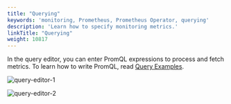 ```yaml
---
title: "Querying"
keywords: 'monitoring, Prometheus, Prometheus Operator, querying'
description: 'Learn how to specify monitoring metrics.'
linkTitle: "Querying"
weight: 10817
---
```


In the query editor, you can enter PromQL expressions to process and fetch metrics. To learn how to write PromQL, read [Query Examples](https://prometheus.io/docs/prometheus/latest/querying/examples/).

![query-editor-1](/images/docs/project-user-guide/custom-application-monitoring/visualization/querying/query-editor-1.jpg)

![query-editor-2](/images/docs/project-user-guide/custom-application-monitoring/visualization/querying/query-editor-2.jpg)